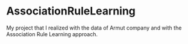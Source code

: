 # AssociationRuleLearning
My project that I realized with the data of Armut company and with the Association Rule Learning approach.
